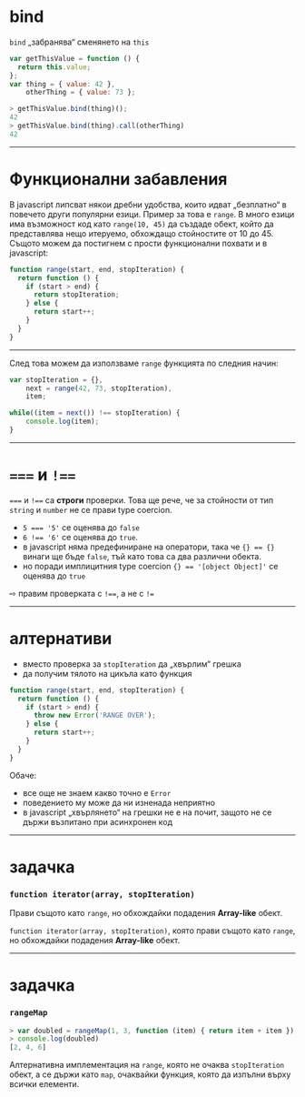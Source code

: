 # bind
`bind` „забранява“ сменянето на `this`

```javascript
var getThisValue = function () {
  return this.value;
};
var thing = { value: 42 },
    otherThing = { value: 73 };
```

```javascript
> getThisValue.bind(thing)();
42
> getThisValue.bind(thing).call(otherThing)
42
```

---

# Функционални забавления

В javascript липсват някои дребни удобства, които идват „безплатно“ в повечето други популярни езици. Пример за това е `range`. В много езици има възможност код като `range(10, 45)` да създаде обект, който да представлява нещо итеруемо, обхождащо стойностите от 10 до 45. Същото можем да постигнем с прости функционални похвати и в javascript:

```javascript
function range(start, end, stopIteration) {
  return function () {
    if (start > end) {
      return stopIteration;
    } else {
      return start++;
    }
  }
}
```

---

След това можем да използваме `range` функцията по следния начин:

```javascript
var stopIteration = {},
    next = range(42, 73, stopIteration),
    item;

while((item = next()) !== stopIteration) {
    console.log(item);
}
```

---

# `===` и `!==`

`===` и `!==` са **строги** проверки. Това ще рече, че за стойности от тип `string` и `number` не се прави type coercion.

* `5 === '5'` се оценява до `false`
* `6 !== '6'` се оценява до `true`.
* в javascript няма предефиниране на оператори, така че `{} == {}` винаги ще бъде `false`, тъй като това са два различни обекта.
* но поради имплицитния type coercion `{} == '[object Object]'` се оценява до `true`

⇨ правим проверката с `!==`, а не с `!=`

---

# алтернативи

* вместо проверка за `stopIteration` да „хвърлим“ грешка
* да получим тялото на цикъла като функция

```javascript
function range(start, end, stopIteration) {
  return function () {
    if (start > end) {
      throw new Error('RANGE OVER');
    } else {
      return start++;
    }
  }
}
```

Обаче:
* все още не знаем какво точно е `Error`
* поведението му може да ни изненада неприятно
* в javascript „хвърлянето“ на грешки не е на почит, защото не се държи възпитано при асинхронен код

---

# задачка
### `function iterator(array, stopIteration)`

Прави същото като `range`, но обхождайки подадения **Array-like** обект.

`function iterator(array, stopIteration)`, която прави същото като `range`, но обхождайки подадения **Array-like** обект.

---

# задачка
### `rangeMap`


```javascript
> var doubled = rangeMap(1, 3, function (item) { return item + item });
> console.log(doubled)
[2, 4, 6]
```
Алтернативна имплементация на `range`, която не очаква `stopIteration` обект, а се държи като `map`, очаквайки функция, която да изпълни върху всички елементи.
